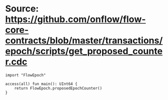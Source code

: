 # Source: https://github.com/onflow/flow-core-contracts/blob/master/transactions/epoch/scripts/get_proposed_counter.cdc

```
import "FlowEpoch"

access(all) fun main(): UInt64 {
    return FlowEpoch.proposedEpochCounter()
}
```